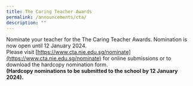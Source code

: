 ```yaml
---
title: The Caring Teacher Awards
permalink: /announcements/cta/
description: ""
---
```

Nominate your teacher for the The Caring Teacher Awards. Nomination is now open until 12 January 2024. 
<br> Please visit [https://www.cta.nie.edu.sg/nominate](https://www.cta.nie.edu.sg/nominate) for online submissions or to download the hardcopy nomination form.
<br>
**(Hardcopy nominations to be submitted to the school by 12 January 2024).**